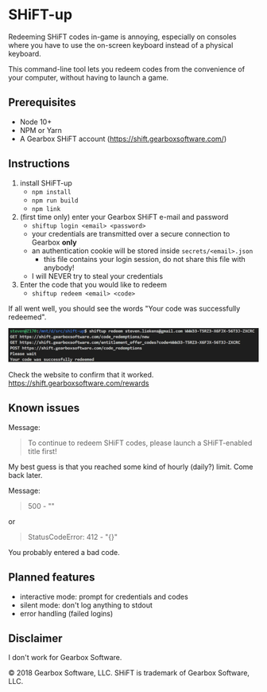 # SHiFT-up

Redeeming SHiFT codes in-game is annoying, especially on consoles where you have to use the on-screen keyboard instead of a physical keyboard.

This command-line tool lets you redeem codes from the convenience of your computer, without having to launch a game.

## Prerequisites

- Node 10+
- NPM or Yarn
- A Gearbox SHiFT account (https://shift.gearboxsoftware.com/)

## Instructions

1. install SHiFT-up
    - `npm install`
    - `npm run build`
    - `npm link`
2. (first time only) enter your Gearbox SHiFT e-mail and password
    - `shiftup login <email> <password>`
    - your credentials are transmitted over a secure connection to Gearbox **only**
    - an authentication cookie will be stored inside `secrets/<email>.json`
       - this file contains your login session, do not share this file with anybody! 
    - I will NEVER try to steal your credentials
3. Enter the code that you would like to redeem
    - `shiftup redeem <email> <code>`

If all went well, you should see the words "Your code was successfully redeemed".

![Example](assets/output.png)

Check the website to confirm that it worked.  
https://shift.gearboxsoftware.com/rewards

## Known issues

Message:
 > To continue to redeem SHiFT codes, please launch a SHiFT-enabled title first!

My best guess is that you reached some kind of hourly (daily?) limit. Come back later.

Message:
> 500 - ""

or
> StatusCodeError: 412 - "{}"

You probably entered a bad code.

## Planned features

- interactive mode: prompt for credentials and codes
- silent mode: don't log anything to stdout
- error handling (failed logins)

## Disclaimer

I don't work for Gearbox Software.

© 2018 Gearbox Software, LLC. SHiFT is trademark of Gearbox Software, LLC.

